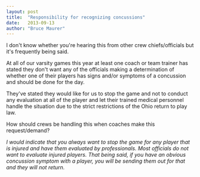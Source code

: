 ```yaml
---
layout: post
title:  "Responsibility for recognizing concussions"
date:   2013-09-13
author: "Bruce Maurer"
---
```


I don't know whether you're hearing this from other crew chiefs/officials but
it's frequently being said.

At all of our varsity games this year at least one coach or team trainer has
stated they don't want any of the officials making a determination of whether
one of their players has signs and/or symptoms of a concussion and should be
done for the day.

They've stated they would like for us to stop the game and not to conduct any
evaluation at all of the player and let their trained medical personnel handle
the situation due to the strict restrictions of the Ohio return to play law.

How should crews be handling this when coaches make this request/demand?

*I would indicate that you always want to stop the game for any player that is
injured and have them evaluated by professionals. Most officials do not want to
evaluate injured players. That being said, if you have an obvious concussion
symptom with a player, you will be sending them out for that and they will not
return.*
